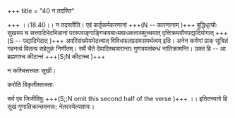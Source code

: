 +++
title = "40 न तदस्ति"

+++
।।18.40।। न तदस्तीति। एवं कर्तृकर्मकरणानां +++(N -- कारणानाम् )+++
बुद्धिधृत्योः सुखस्य च सत्त्वादिभेदभिन्नानां
परस्पराङ्गाङ्गिभावबाध्यबाधकत्वसमुच्चयात् वृत्तिक्रमयौगपद्यादियोगात् +++(S
-- पद्यादिभेदात् )+++ अपरिसंख्येयभेदत्त्वात् विविधफलप्रसवसमर्थत्वम् इति।
अनेन कर्मणां प्राक् सूत्रितं गहनत्वं वितत्य सहेतुकं निर्णीतम्। सर्वे
चैते देवादिस्थावरान्ताः गुणत्रयसंबन्धं नातिक्रामन्ति। उक्तं हि -- आ
ब्रह्मणश्च कीटान्तं +++(S;N कीटाच्च )+++  
  
न कश्चित्तत्त्वतः सुखी।  
  
करोति विकृतीस्तास्ताः  
  
सर्व एव जिजीविषुः +++(S;;N omit this second half of the verse )+++
।। इतितत्त्वतो हि सुखं गुणातिक्रान्तमनसः; नेतरस्येत्याशयः।
